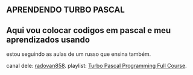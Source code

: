 ## APRENDENDO TURBO PASCAL
## Aqui vou colocar codigos em pascal e meu aprendizados usando 
estou seguindo as aulas de um russo que ensina também.

canal dele: [radovan858](https://www.youtube.com/@radovan858).
playlist: [Turbo Pascal Programming Full Course](https://www.youtube.com/watch?v=w9x3uLmOd94&list=PLA8k58F_ubbzuil6yVCsYmJITNZ5GKbP8).

